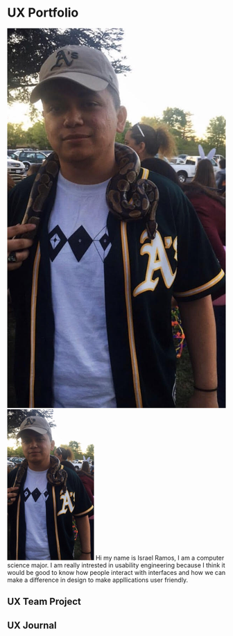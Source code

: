 # UX Portfolio
![Israel Ramos](https://github.com/UsabilityEngineering/uxportfolio-iramosromero/blob/master/assets/me.jpg "Israel Ramos")
<img src = https://github.com/UsabilityEngineering/uxportfolio-iramosromero/blob/master/assets/me.jpg alt = "Israel Ramos" width = "200"/>
Hi my name is Israel Ramos, I am a computer science major. I am really intrested in usability engineering because I think it would be good to know how people interact with interfaces and how we can make a difference in design to make appllications user friendly.


## UX Team Project


## UX Journal

